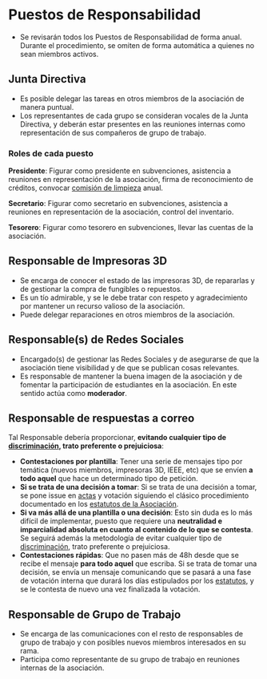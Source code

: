 # Puestos de Responsabilidad

* Se revisarán todos los Puestos de Responsabilidad de forma anual. Durante el procedimiento, se omiten de forma automática a quienes no sean miembros activos. 

## Junta Directiva

* Es posible delegar las tareas en otros miembros de la asociación de manera puntual.
* Los representantes de cada grupo se consideran vocales de la Junta Directiva, y deberán estar presentes en las reuniones internas como representación de sus compañeros de grupo de trabajo.

### Roles de cada puesto

**Presidente**: Figurar como presidente en subvenciones, asistencia a reuniones en representación de la asociación, firma de reconocimiento de créditos, convocar [comisión de limpieza](inventario.md) anual.

**Secretario**: Figurar como secretario en subvenciones, asistencia a reuniones en representación de la asociación, control del inventario.

**Tesorero**: Figurar como tesorero en subvenciones, llevar las cuentas de la asociación.

## Responsable de Impresoras 3D

* Se encarga de conocer el estado de las impresoras 3D, de repararlas y de gestionar la compra de fungibles o repuestos.
* Es un tío admirable, y se le debe tratar con respeto y agradecimiento por mantener un recurso valioso de la asociación.
* Puede delegar reparaciones en otros miembros de la asociación.

## Responsable(s) de Redes Sociales

* Encargado(s) de gestionar las Redes Sociales y de asegurarse de que la asociación tiene visibilidad y de que se publican cosas relevantes.
* Es responsable de mantener la buena imagen de la asociación y de fomentar la participación de estudiantes en la asociación. En este sentido actúa como **moderador**.

## Responsable de respuestas a correo

Tal Responsable debería proporcionar, **evitando cualquier tipo de [discriminación](https://es.wikipedia.org/wiki/Discriminaci%C3%B3n), trato preferente o prejuiciosa**:
* **Contestaciones por plantilla**: Tener una serie de mensajes tipo por temática (nuevos miembros, impresoras 3D, IEEE, etc) que se envíen **a todo aquel** que hace un determinado tipo de petición.
* **Si se trata de una decisión a tomar**: Si se trata de una decisión a tomar, se pone issue en [actas](https://github.com/asrob-uc3m/actas) y votación siguiendo el clásico procedimiento documentado en los [estatutos de la Asociación](https://github.com/asrob-uc3m/estatutos/blob/26376c2d190eceff1090c13a1d37b02c4186b6d2/metodo_de_votacion.md).
* **Si va más allá de una plantilla o una decisión**: Esto sin duda es lo más difícil de implementar, puesto que requiere una **neutralidad e imparcialidad absoluta en cuanto al contenido de lo que se contesta**. Se seguirá además la metodología de evitar cualquier tipo de [discriminación](https://es.wikipedia.org/wiki/Discriminaci%C3%B3n), trato preferente o prejuiciosa.
* **Contestaciones rápidas**: Que no pasen más de 48h desde que se recibe el mensaje **para todo aquel** que escriba. Si se trata de tomar una decisión, se envía un mensaje comunicando que se pasará a una fase de votación interna que durará los días estipulados por los [estatutos](https://github.com/asrob-uc3m/estatutos), y se le contesta de nuevo una vez finalizada la votación.

## Responsable de Grupo de Trabajo

* Se encarga de las comunicaciones con el resto de responsables de grupo de trabajo y con posibles nuevos miembros interesados en su rama.
* Participa como representante de su grupo de trabajo en reuniones internas de la asociación.

